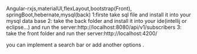 Angular-rxjs,materialUI,flexLayout,bootstrap(Front), springBoot,hebernate,mysql(back) 1:firste take sql file and install it into your mysql data base 2: take the back folder and install it into your ide(intellij or eclipse...) and run the server:http://localhost:8080/api/v1/subscribers 3: take the front folder and run ther server:http://localhost:4200/

you can implement a search bar or add another options .
